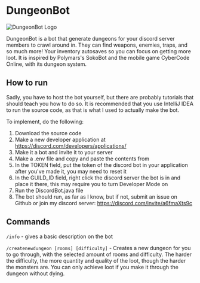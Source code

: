 # DungeonBot
![DungeonBot Logo](https://user-images.githubusercontent.com/83674439/200425189-264a84ac-db2d-4b7e-9276-eb3da76577e6.png)

DungeonBot is a bot that generate dungeons for your discord server members to crawl around in. They can find weapons, enemies, traps, and so much more! Your inventory  autosaves so you can focus on getting more loot. It is inspired by Polymars's SokoBot and the mobile game CyberCode Online, with its dungeon system. 

## How to run
Sadly, you have to host the bot yourself, but there are probably tutorials that should teach you how to do so.
It is recommended that you use IntelliJ IDEA to run the source code, as that is what I used to actually make the bot.

To implement, do the following:
1. Download the source code
2. Make a new developer application at https://discord.com/developers/applications/
3. Make it a bot and invite it to your server
4. Make a .env file and copy and paste the contents from 
5. In the TOKEN field, put the token of the discord bot in your application after you've made it, you may need to reset it
6. In the GUILD_ID field, right click the discord server the bot is in and place it there, this may require you to turn Developer Mode on
7. Run the DiscordBot.java file
8. The bot should run, as far as I know, but if not, submit an issue on Github or join my discord server: https://discord.com/invite/a6fmaXts9c

## Commands
`/info` - gives a basic description on the bot

`/createnewdungeon [rooms] [difficulty]` - Creates a new dungeon for you to go through, with the selected amount of rooms and difficulty. The harder the difficulty, the more quantity and quality of the loot, though the harder the monsters are. You can only achieve loot if you make it through the dungeon without dying.
